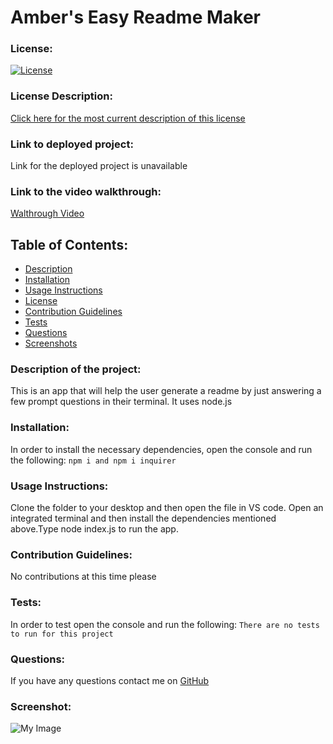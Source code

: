 # Amber's Easy Readme Maker
### License:
[![License](https://img.shields.io/badge/License-MIT-green.svg)](https://opensource.org/licenses/MIT) 
### License Description:
[Click here for the most current description of this license](https://opensource.org/licenses/MIT)
### Link to deployed project:
Link for the deployed project is unavailable
### Link to the video walkthrough:
[Walthrough Video](https://youtu.be/dgG3QxZduiQ)
## Table of Contents: 
* [Description](#description)
* [Installation](#installation)
* [Usage Instructions](#usage-instructions)
* [License](#license)
* [Contribution Guidelines](#contribution-guidelines)
* [Tests](#tests)
* [Questions](#questions)
* [Screenshots](#screenshot)
### Description of the project:
This is an app that will help the user generate a readme by just answering a few prompt questions in their terminal. It uses node.js
### Installation:
In order to install the necessary dependencies, open the console and run the following:
```npm i and npm i inquirer```
### Usage Instructions:
Clone the folder to your desktop and then open the file in VS code. Open an integrated terminal and then install the dependencies mentioned above.Type node index.js to run the app.
### Contribution Guidelines:
No contributions at this time please
### Tests:
In order to test open the console and run the following:
```There are no tests to run for this project```
### Questions:
If you have any questions contact me on [GitHub](https://github.com/AmberZimmerman) 
### Screenshot:
![My Image](happy.jpg) 

